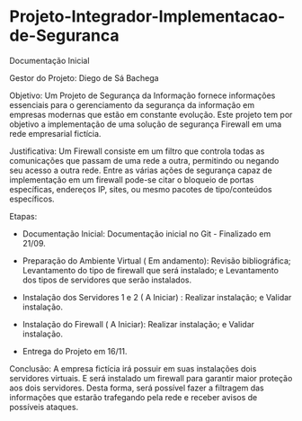 # Projeto-Integrador-Implementacao-de-Seguranca
Documentação Inicial

Gestor do Projeto:
Diego de Sá Bachega

Objetivo:
Um Projeto de Segurança da Informação fornece informações essenciais para o gerenciamento da segurança da informação em empresas modernas que estão em constante evolução. Este projeto tem por objetivo a implementação de uma solução de segurança Firewall em uma rede empresarial fictícia.
 
Justificativa:
Um Firewall consiste em um filtro que controla todas as comunicações que passam de uma rede a outra, permitindo ou negando seu acesso a outra rede. Entre as várias ações de segurança capaz de implementação em um firewall pode-se citar o bloqueio de portas específicas, endereços IP, sites, ou mesmo pacotes de tipo/conteúdos específicos.
  
Etapas:
- Documentação Inicial: Documentação inicial no Git - Finalizado em 21/09.
 
- Preparação do Ambiente Virtual ( Em andamento):	Revisão bibliográfica; Levantamento do tipo de firewall que será instalado; e Levantamento dos tipos de servidores que serão instalados.
  
- Instalação dos Servidores 1 e 2 ( A Iniciar) : Realizar instalação; e Validar instalação.
  
- Instalação do Firewall ( A Iniciar): Realizar instalação; e Validar instalação.
  
- Entrega do Projeto em 16/11.
 
Conclusão: 
A empresa fictícia irá possuir em suas instalações dois servidores virtuais. E será instalado um firewall para garantir maior proteção aos dois servidores. Desta forma, será possível fazer a filtragem das informações que estarão trafegando pela rede e receber avisos de possíveis ataques.
